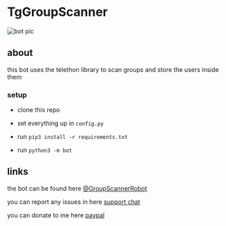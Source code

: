 # TgGroupScanner

<img alt="bot pic" src="https://github.com/cytoo/TgGroupScanner/blob/main/assets/bot_pic.jpg">

## about
this bot uses the telethon library to scan groups
and store the users inside them

### setup
 - clone this repo


- set everything up in `config.py`


- run `pip3 install -r requirements.txt`
  

- run `python3 -m bot`

## links
the bot can be found here [@GroupScannerRobot](https://t.me/GroupScannerRobot)

you can report any issues in here [support chat](https://t.me/GroupScannerSupport)

you can donate to me here [paypal](https://paypal.me/cytolytic)

